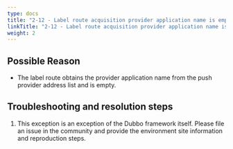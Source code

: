 ```yaml
---
type: docs
title: "2-12 - Label route acquisition provider application name is empty"
linkTitle: "2-12 - Label route acquisition provider application name is empty"
weight: 2
---
```


## Possible Reason

* The label route obtains the provider application name from the push provider address list and is empty.

## Troubleshooting and resolution steps
1. This exception is an exception of the Dubbo framework itself. Please file an issue in the community and provide the environment site information and reproduction steps.


<p style="margin-top: 3rem;"> </p>